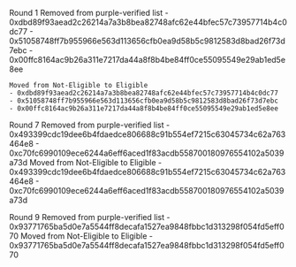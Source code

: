 Round 1
    Removed from purple-verified list
    - 0xdbd89f93aead2c26214a7a3b8bea82748afc62e44bfec57c73957714b4c0dc77
    - 0x51058748ff7b955966e563d113656cfb0ea9d58b5c9812583d8bad26f73d7ebc
    - 0x00ffc8164ac9b26a311e7217da44a8f8b4be84ff0ce55095549e29ab1ed5e8ee

    Moved from Not-Eligible to Eligible
    - 0xdbd89f93aead2c26214a7a3b8bea82748afc62e44bfec57c73957714b4c0dc77
    - 0x51058748ff7b955966e563d113656cfb0ea9d58b5c9812583d8bad26f73d7ebc
    - 0x00ffc8164ac9b26a311e7217da44a8f8b4be84ff0ce55095549e29ab1ed5e8ee

Round 7
    Removed from purple-verified list
    - 0x493399cdc19dee6b4fdaedce806688c91b554ef7215c63045734c62a763464e8
    - 0xc70fc6990109ece6244a6eff6aced1f83acdb558700180976554102a5039a73d
    Moved from Not-Eligible to Eligible
    - 0x493399cdc19dee6b4fdaedce806688c91b554ef7215c63045734c62a763464e8
    - 0xc70fc6990109ece6244a6eff6aced1f83acdb558700180976554102a5039a73d

Round 9
    Removed from purple-verified list
    - 0x93771765ba5d0e7a5544ff8decafa1527ea9848fbbc1d313298f054fd5eff070
    Moved from Not-Eligible to Eligible
    - 0x93771765ba5d0e7a5544ff8decafa1527ea9848fbbc1d313298f054fd5eff070

